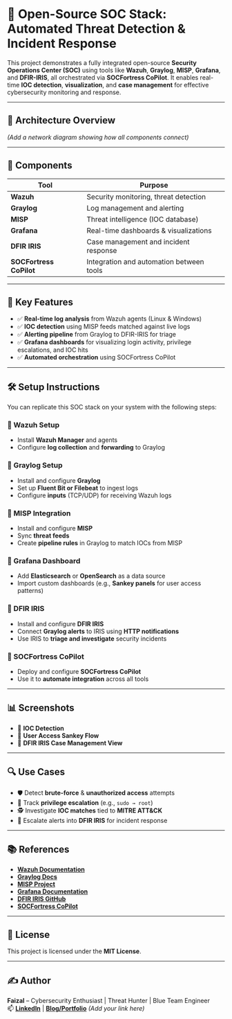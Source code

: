 # 🔐 **Open-Source SOC Stack: Automated Threat Detection & Incident Response**

This project demonstrates a fully integrated open-source **Security Operations Center (SOC)** using tools like **Wazuh**, **Graylog**, **MISP**, **Grafana**, and **DFIR-IRIS**, all orchestrated via **SOCFortress CoPilot**. It enables real-time **IOC detection**, **visualization**, and **case management** for effective cybersecurity monitoring and response.

---

## 📌 **Architecture Overview**
<!-- Replace with your architecture diagram image -->
*(Add a network diagram showing how all components connect)*

---

## 🧩 **Components**

| **Tool**               | **Purpose**                                 |
|------------------------|---------------------------------------------|
| **Wazuh**              | Security monitoring, threat detection       |
| **Graylog**            | Log management and alerting                 |
| **MISP**               | Threat intelligence (IOC database)          |
| **Grafana**            | Real-time dashboards & visualizations       |
| **DFIR IRIS**          | Case management and incident response       |
| **SOCFortress CoPilot**| Integration and automation between tools    |

---

## 🚀 **Key Features**

- ✅ **Real-time log analysis** from Wazuh agents (Linux & Windows)
- ✅ **IOC detection** using MISP feeds matched against live logs
- ✅ **Alerting pipeline** from Graylog to DFIR-IRIS for triage
- ✅ **Grafana dashboards** for visualizing login activity, privilege escalations, and IOC hits
- ✅ **Automated orchestration** using SOCFortress CoPilot

---

## 🛠️ **Setup Instructions**

You can replicate this SOC stack on your system with the following steps:

### **🔹 Wazuh Setup**
- Install **Wazuh Manager** and agents
- Configure **log collection** and **forwarding** to Graylog

### **🔹 Graylog Setup**
- Install and configure **Graylog**
- Set up **Fluent Bit or Filebeat** to ingest logs
- Configure **inputs** (TCP/UDP) for receiving Wazuh logs

### **🔹 MISP Integration**
- Install and configure **MISP**
- Sync **threat feeds**
- Create **pipeline rules** in Graylog to match IOCs from MISP

### **🔹 Grafana Dashboard**
- Add **Elasticsearch** or **OpenSearch** as a data source
- Import custom dashboards (e.g., **Sankey panels** for user access patterns)

### **🔹 DFIR IRIS**
- Install and configure **DFIR IRIS**
- Connect **Graylog alerts** to IRIS using **HTTP notifications**
- Use IRIS to **triage and investigate** security incidents

### **🔹 SOCFortress CoPilot**
- Deploy and configure **SOCFortress CoPilot**
- Use it to **automate integration** across all tools

---

## 📊 **Screenshots**

<!-- Insert image links or local image references -->
- 🧠 **IOC Detection**
- 🔐 **User Access Sankey Flow**
- 📁 **DFIR IRIS Case Management View**

---

## 🔍 **Use Cases**

- 🛡️ Detect **brute-force** & **unauthorized access** attempts
- 👤 Track **privilege escalation** (e.g., `sudo → root`)
- 🕵️ Investigate **IOC matches** tied to **MITRE ATT&CK**
- 📁 Escalate alerts into **DFIR IRIS** for incident response

---

## 📚 **References**

- [**Wazuh Documentation**](https://documentation.wazuh.com/)
- [**Graylog Docs**](https://docs.graylog.org/)
- [**MISP Project**](https://www.misp-project.org/)
- [**Grafana Documentation**](https://grafana.com/docs/)
- [**DFIR IRIS GitHub**](https://github.com/dfir-iris/iris-web)
- [**SOCFortress CoPilot**](https://github.com/socfortress/copilot)

---

## 📄 **License**

This project is licensed under the **MIT License**.

---

## ✍️ **Author**

**Faizal** – Cybersecurity Enthusiast | Threat Hunter | Blue Team Engineer  
📫 [**LinkedIn**](https://www.linkedin.com/in/faizal-rahman) | [**Blog/Portfolio**](#) *(Add your link here)*
